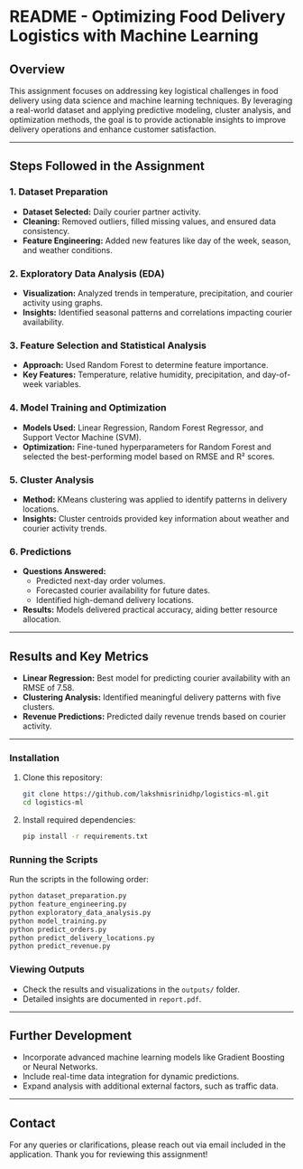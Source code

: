# README - Optimizing Food Delivery Logistics with Machine Learning

## Overview
This assignment focuses on addressing key logistical challenges in food delivery using data science and machine learning techniques. By leveraging a real-world dataset and applying predictive modeling, cluster analysis, and optimization methods, the goal is to provide actionable insights to improve delivery operations and enhance customer satisfaction.

---

## Steps Followed in the Assignment

### 1. Dataset Preparation
- **Dataset Selected:** Daily courier partner activity.
- **Cleaning:** Removed outliers, filled missing values, and ensured data consistency.
- **Feature Engineering:** Added new features like day of the week, season, and weather conditions.

### 2. Exploratory Data Analysis (EDA)
- **Visualization:** Analyzed trends in temperature, precipitation, and courier activity using graphs.
- **Insights:** Identified seasonal patterns and correlations impacting courier availability.

### 3. Feature Selection and Statistical Analysis
- **Approach:** Used Random Forest to determine feature importance.
- **Key Features:** Temperature, relative humidity, precipitation, and day-of-week variables.

### 4. Model Training and Optimization
- **Models Used:** Linear Regression, Random Forest Regressor, and Support Vector Machine (SVM).
- **Optimization:** Fine-tuned hyperparameters for Random Forest and selected the best-performing model based on RMSE and R² scores.

### 5. Cluster Analysis
- **Method:** KMeans clustering was applied to identify patterns in delivery locations.
- **Insights:** Cluster centroids provided key information about weather and courier activity trends.

### 6. Predictions
- **Questions Answered:**
  - Predicted next-day order volumes.
  - Forecasted courier availability for future dates.
  - Identified high-demand delivery locations.
- **Results:** Models delivered practical accuracy, aiding better resource allocation.

---

## Results and Key Metrics
- **Linear Regression:** Best model for predicting courier availability with an RMSE of 7.58.
- **Clustering Analysis:** Identified meaningful delivery patterns with five clusters.
- **Revenue Predictions:** Predicted daily revenue trends based on courier activity.

---

### Installation
1. Clone this repository:
   ```bash
   git clone https://github.com/lakshmisrinidhp/logistics-ml.git
   cd logistics-ml
   ```
2. Install required dependencies:
   ```bash
   pip install -r requirements.txt
   ```

### Running the Scripts
Run the scripts in the following order:
```bash
python dataset_preparation.py
python feature_engineering.py
python exploratory_data_analysis.py
python model_training.py
python predict_orders.py
python predict_delivery_locations.py
python predict_revenue.py
```

### Viewing Outputs
- Check the results and visualizations in the `outputs/` folder.
- Detailed insights are documented in `report.pdf`.

---

## Further Development
- Incorporate advanced machine learning models like Gradient Boosting or Neural Networks.
- Include real-time data integration for dynamic predictions.
- Expand analysis with additional external factors, such as traffic data.

---

## Contact
For any queries or clarifications, please reach out via email included in the application. Thank you for reviewing this assignment!